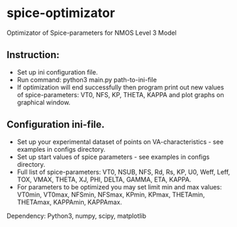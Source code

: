 # spice-optimizator
Optimizator of Spice-parameters for NMOS Level 3 Model 

## Instruction:
* Set up ini configuration file.
* Run command:
python3 main.py path-to-ini-file
* If optimization will end successfully then program print out new values of spice-parameters:
VT0, NFS, KP, THETA, KAPPA
and plot graphs on graphical window.

## Configuration ini-file.
* Set up your experimental dataset of points on VA-characteristics - see examples in configs directory.
* Set up start values of spice parameters - see examples in configs directory.
* Full list of spice-parameters: VT0, NSUB, NFS, Rd, Rs, KP, U0, Weff, Leff, TOX, VMAX, THETA,
XJ, PHI, DELTA, GAMMA, ETA, KAPPA.
* For parameters to be optimized you may set limit min and max values:
VT0min, VT0max, NFSmin, NFSmax, KPmin, KPmax, THETAmin, THETAmax, KAPPAmin, KAPPAmax.

Dependency: Python3, numpy, scipy, matplotlib
